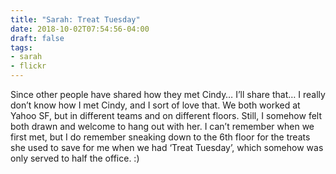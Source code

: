 ```yaml
---
title: "Sarah: Treat Tuesday"
date: 2018-10-02T07:54:56-04:00
draft: false
tags:
- sarah
- flickr
---
```


Since other people have shared how they met Cindy… I’ll share that… I really don’t know how I met Cindy, and I sort of love that. We both worked at Yahoo SF, but in different teams and on different floors. Still, I somehow felt both drawn and welcome to hang out with her. I can’t remember when we first met, but I do remember sneaking down to the 6th floor for the treats she used to save for me when we had ‘Treat Tuesday’, which somehow was only served to half the office. :)

